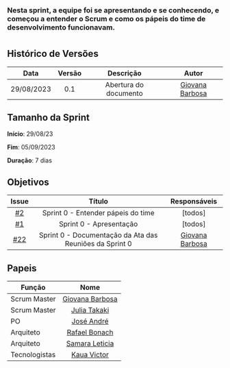 ### Nesta sprint, a equipe foi se apresentando e se conhecendo, e começou a entender o Scrum e como os pápeis do time de desenvolvimento funcionavam.

#

## Histórico de Versões

| Data       | Versão | Descrição                                 | Autor             |
| :--------: | :----: | :--------------------:                    | :---------------: |
| 29/08/2023 |  0.1   | Abertura do documento                     | [Giovana Barbosa ](https://github.com/gio221) |

## Tamanho da Sprint

**Início**: 29/08/23

**Fim**: 05/09/2023

**Duração**: 7 dias

## Objetivos

|                            Issue                             |              Título               |                    Responsáveis                     |
| :----------------------------------------------------------: | :-------------------------------: | :-------------------------------------------------: |
| [#2](https://github.com/unb-mds/2023-2-Squad07/issues/2) |  Sprint 0 - Entender pápeis do time  | [todos] |
| [#1](https://github.com/unb-mds/2023-2-Squad07/issues/1) | Sprint 0 - Apresentação | [todos] |
| [#22](https://github.com/unb-mds/2023-2-Squad07/issues/22) | Sprint 0 - Documentação da Ata das Reuniões da Sprint 0  |  [Giovana Barbosa ](https://github.com/gio221) |

## Papeis

| Função        |                                                                           Nome                                                                            |
| ------------- | :-------------------------------------------------------------------------------------------------------------------------------------------------------: |
| Scrum Master  |                                                    [Giovana Barbosa ](https://github.com/gio221)                                                    |
| Scrum Master  |                                                    [Julia Takaki](https://github.com/juliatakaki)                                                    |
| PO            |                                                    [José André](https://github.com/joseandre25)                                                     |
| Arquiteto     |                                                    [Rafael Bonach](https://github.com/RafaBonach)                                                    |
| Arquiteto     |                                                    [Samara Leticia](https://github.com/samarawwleticia)                                                    |
| Tecnologistas | [Kaua Victor](https://github.com/Kauanviictor) |

